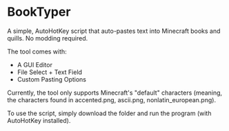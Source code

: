 # BookTyper

A simple, AutoHotKey script that auto-pastes text into Minecraft books and quills. No modding required.

The tool comes with:
- A GUI Editor
- File Select + Text Field
- Custom Pasting Options

Currently, the tool only supports Minecraft's "default" characters (meaning, the characters found in accented.png, ascii.png, nonlatin_european.png).

To use the script, simply download the folder and run the program (with AutoHotKey installed).
